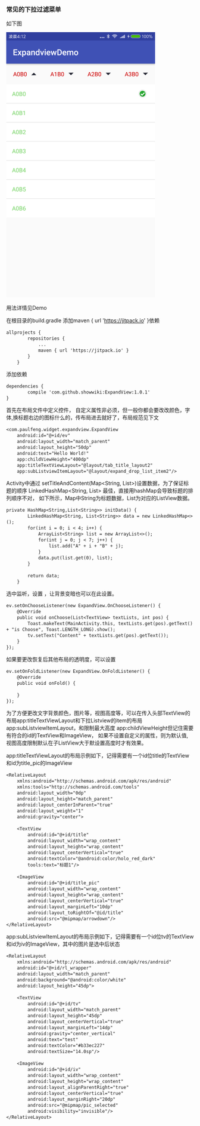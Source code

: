 ### 常见的下拉过滤菜单

如下图

![device-2017-08-15-041301](https://github.com/showwiki/ExpandView/blob/master/demo.png)



用法详情见Demo

在根目录的build.gradle 添加maven { url 'https://jitpack.io' }依赖

```
allprojects {
		repositories {
			...
			maven { url 'https://jitpack.io' }
		}
	}
```



添加依赖

	dependencies {
	        compile 'com.github.showwiki:ExpandView:1.0.1'
	}


首先在布局文件中定义控件， 自定义属性非必须，但一般你都会要改改颜色，字体,换标题右边的图标什么的，传布局进去就好了，布局规范见下文

```
<com.paulfeng.widget.expandview.ExpandView
    android:id="@+id/ev"
    android:layout_width="match_parent"
    android:layout_height="50dp"
    android:text="Hello World!"
    app:childViewHeight="400dp"
    app:titleTextViewLayout="@layout/tab_title_layout2"
    app:subListviewItemLayout="@layout/expand_drop_list_item2"/>
```



Activity中通过 setTitleAndContent(Map<String, List<String>>)设置数据，为了保证标题的顺序 LinkedHashMap<String, List<String>> 最佳，直接用hashMap会导致标题的排列顺序不对， 如下所示，Map中String为标题数据，List<String>为对应的ListView数据。

```
private HashMap<String,List<String>> initData() {
        LinkedHashMap<String, List<String>> data = new LinkedHashMap<>();
        for(int i = 0; i < 4; i++) {
            ArrayList<String> list = new ArrayList<>();
            for(int j = 0; j < 7; j++) {
                list.add("A" + i + "B" + j);
            }
            data.put(list.get(0), list);
        }

        return data;
    }
```







选中监听，设置 ，让背景变暗也可以在此设置。

```
ev.setOnChooseListener(new ExpandView.OnChooseListener() {
    @Override
    public void onChoose(List<TextView> textLists, int pos) {
        Toast.makeText(MainActivity.this, textLists.get(pos).getText() + "is Choose", Toast.LENGTH_LONG).show();
        tv.setText("Content" + textLists.get(pos).getText());
    }
});
```



如果要更改恢复后其他布局的透明度，可以设置

```
ev.setOnFoldListener(new ExpandView.OnFoldListener() {
    @Override
    public void onFold() {
        
    }
});
```







为了方便更改文字背景颜色，图片等，视图高度等，可以在传入头部TextView的布局app:titleTextViewLayout和下拉Listview的item的布局app:subListviewItemLayout，和限制最大高度 app:childViewHeight但记住需要有符合的id的TextView和ImageView， 如果不设置自定义的属性，则为默认值, 视图高度限制默认在子ListView大于默设置高度时才有效果。



app:titleTextViewLayout的布局示例如下，记得需要有一个id位title的TextView和id为title_pic的ImageView

```
<RelativeLayout
    xmlns:android="http://schemas.android.com/apk/res/android"
    xmlns:tools="http://schemas.android.com/tools"
    android:layout_width="0dp"
    android:layout_height="match_parent"
    android:layout_centerInParent="true"
    android:layout_weight="1"
    android:gravity="center">

    <TextView
        android:id="@+id/title"
        android:layout_width="wrap_content"
        android:layout_height="wrap_content"
        android:layout_centerVertical="true"
        android:textColor="@android:color/holo_red_dark"
        tools:text="标题1"/>

    <ImageView
        android:id="@+id/title_pic"
        android:layout_width="wrap_content"
        android:layout_height="wrap_content"
        android:layout_centerVertical="true"
        android:layout_marginLeft="10dp"
        android:layout_toRightOf="@id/title"
        android:src="@mipmap/arrowdown"/>
</RelativeLayout>
```





app:subListviewItemLayout的布局示例如下，记得需要有一个id位tv的TextView和id为iv的ImageView，其中的图片是选中后状态

```
<RelativeLayout
    xmlns:android="http://schemas.android.com/apk/res/android"
    android:id="@+id/rl_wrapper"
    android:layout_width="match_parent"
    android:background="@android:color/white"
    android:layout_height="45dp">

    <TextView
        android:id="@+id/tv"
        android:layout_width="match_parent"
        android:layout_height="45dp"
        android:layout_centerVertical="true"
        android:layout_marginLeft="14dp"
        android:gravity="center_vertical"
        android:text="test"
        android:textColor="#b33ec227"
        android:textSize="14.0sp"/>

    <ImageView
        android:id="@+id/iv"
        android:layout_width="wrap_content"
        android:layout_height="wrap_content"
        android:layout_alignParentRight="true"
        android:layout_centerVertical="true"
        android:layout_marginRight="20dp"
        android:src="@mipmap/pic_selected"
        android:visibility="invisible"/>
</RelativeLayout>
```

























